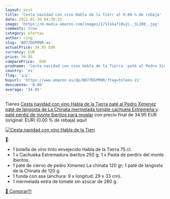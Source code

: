 ```yaml
---
layout: post
title: 'Cesta navidad con vino Habla de la Tierr al 0.00 % de rebaja'
date: 2021-01-16 04:39:33
image: 'https://m.media-amazon.com/images/I/51sGa718ujL._SL200_.jpg'
comments: true
category: ofertas
author: ring
slug: 'B077DGPM9R-es'
actualPrice: 34.95 EUR
currency: EUR
price: 34.95
comparePrice:  EUR
prodname: 'Cesta navidad con vino Habla de la Tierra  paté al Pedro Ximenez  paté de langosta de La Chinata  mermelada tomate  cachuela Extremeña y paté perdiz de monte Iberitos para regalar'
country: 'es'
flag: '🇪🇸'
buyurl: 'https://www.amazon.es/dp/B077DGPM9R/?tag=tolees-21'
descuento: '0.00'
average: '34.95'
---
```


Tienes [Cesta navidad con vino Habla de la Tierra  paté al Pedro Ximenez  paté de langosta de La Chinata  mermelada tomate  cachuela Extremeña y paté perdiz de monte Iberitos para regalar](https://www.amazon.es/dp/B077DGPM9R/?tag=tolees-21) con precio final de  34.95 EUR (original:  EUR) (0.00 %  de rebaja) aqui!

[![Cesta navidad con vino Habla de la Tierr](https://m.media-amazon.com/images/I/51sGa718ujL._SL200_.jpg)](https://www.amazon.es/dp/B077DGPM9R/?tag=tolees-21)

🔎:

- 1 botella de vino tinto envejecido Habla de la Tierra 75 cl.
- 1 x Cachueka Estremadura iberitos 250 g; 1 x Pasta de perdrix del monte iberitos.
- 1 paté de ciervo de pedro Ximenez La chinata 120 gr; 1 paté de langosta de la Chinata de 120 g.
- 1 funda con asa (anchura: 9 x longitud: 29 x 33 cm).
- 1 mermelada extra de tomate sin azúcar de 280 g.

[🛒 Comprar!!!](https://www.amazon.es/dp/B077DGPM9R/?tag=tolees-21)
